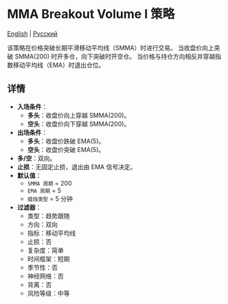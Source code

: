 # MMA Breakout Volume I 策略
[English](README.md) | [Русский](README_ru.md)

该策略在价格突破长期平滑移动平均线（SMMA）时进行交易。
当收盘价向上突破 SMMA(200) 时开多仓，向下突破时开空仓。
当价格与持仓方向相反并穿越指数移动平均线（EMA）时退出仓位。

## 详情

- **入场条件**：
  - **多头**：收盘价向上穿越 SMMA(200)。
  - **空头**：收盘价向下穿越 SMMA(200)。
- **出场条件**：
  - **多头**：收盘价跌破 EMA(5)。
  - **空头**：收盘价突破 EMA(5)。
- **多/空**：双向。
- **止损**：无固定止损，退出由 EMA 信号决定。
- **默认值**：
  - `SMMA 周期` = 200
  - `EMA 周期` = 5
  - `蜡烛类型` = 5 分钟
- **过滤器**：
  - 类型：趋势跟随
  - 方向：双向
  - 指标：移动平均线
  - 止损：否
  - 复杂度：简单
  - 时间框架：短期
  - 季节性：否
  - 神经网络：否
  - 背离：否
  - 风险等级：中等
